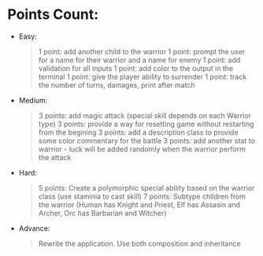 # Points Count:
- Easy:
    > 1 point: add another child to the warrior
    > 1 point: prompt the user for a name for their warrior and a name for enemy
    > 1 point: add validation for all inputs
    > 1 point: add color to the output in the terminal
    > 1 point: give the player ability to surrender
    > 1 point: track the number of turns, damages, print after match

- Medium:
    > 3 points: add magic attack (special skill depends on each Warrior type)
    > 3 points: provide a way for resetting game without restarting from the begining
    > 3 points: add a description class to provide some color commentary for the battle
    > 3 points: add another stat to warrior - luck will be added randomly when the warrior perform the attack

- Hard:
    > 5 points: Create a polymorphic special ability based on the warrior class (use staminia to cast skill)
    > 7 points: Subtype children from the warrior (Human has Knight and Priest, Elf has Assasin and Archer, Orc has Barbarian and Witcher)

- Advance:
    > Rewrite the application. Use both composition and inheritance